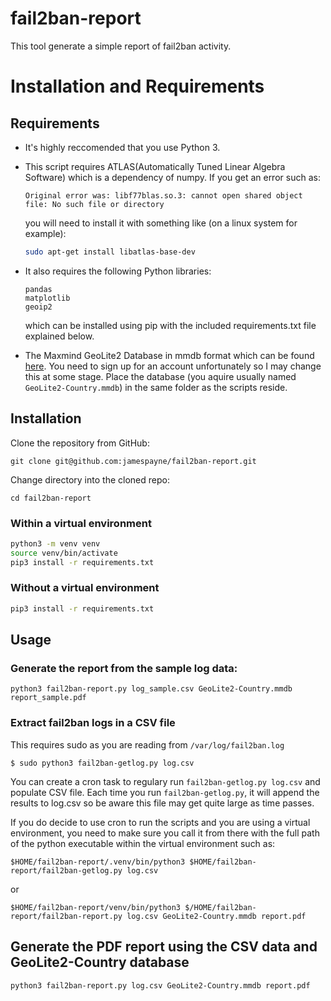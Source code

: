 # fail2ban-report
This tool generate a simple report of fail2ban activity.

# Installation and Requirements

## Requirements

* It's highly reccomended that you use Python 3.

* This script requires ATLAS(Automatically Tuned Linear Algebra Software) which is a dependency of numpy. If you get an error such as:

  ```Original error was: libf77blas.so.3: cannot open shared object file: No such file or directory```

  you will need to install it with something like (on a linux system for example):

  ```bash
  sudo apt-get install libatlas-base-dev
  ```

* It also requires the following Python libraries:

  ```
  pandas
  matplotlib
  geoip2
  ```
  which can be installed using pip with the included requirements.txt file explained below.

* The Maxmind GeoLite2 Database in mmdb format which can be found [here](https://dev.maxmind.com/geoip/geoip2/geolite2/). You need to sign up for an account unfortunately so I may change this at some stage. Place the database (you aquire usually named ```GeoLite2-Country.mmdb```) in the same folder as the scripts reside.

## Installation

Clone the repository from GitHub:

```git clone git@github.com:jamespayne/fail2ban-report.git```

Change directory into the cloned repo:

```cd fail2ban-report```

### Within a virtual environment

```bash
python3 -m venv venv
source venv/bin/activate
pip3 install -r requirements.txt
```

### Without a virtual environment

```bash
pip3 install -r requirements.txt
```

## Usage

### Generate the report from the sample log data:

```python3 fail2ban-report.py log_sample.csv GeoLite2-Country.mmdb report_sample.pdf```

### Extract fail2ban logs in a CSV file

This requires sudo as you are reading from ```/var/log/fail2ban.log```

```
$ sudo python3 fail2ban-getlog.py log.csv
```

You can create a cron task to regulary run ```fail2ban-getlog.py log.csv``` and populate CSV file. Each time you run ```fail2ban-getlog.py```, it will append the results to log.csv so be aware this file may get quite large as time passes.

If you do decide to use cron to run the scripts and you are using a virtual environment, you need to make sure you call it from there with the full path of the python executable within the virtual environment such as:

```$HOME/fail2ban-report/.venv/bin/python3 $HOME/fail2ban-report/fail2ban-getlog.py log.csv```

or

```$HOME/fail2ban-report/venv/bin/python3 $/HOME/fail2ban-report/fail2ban-report.py log.csv GeoLite2-Country.mmdb report.pdf```

## Generate the PDF report using the CSV data and GeoLite2-Country database

```bash
python3 fail2ban-report.py log.csv GeoLite2-Country.mmdb report.pdf
```